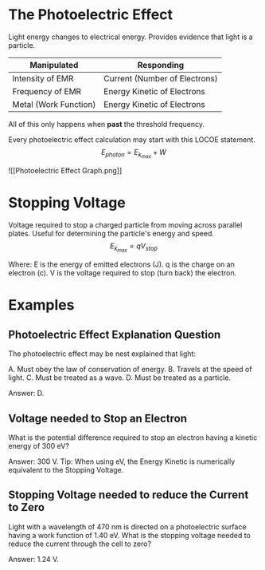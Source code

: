 # The Photoelectric Effect
Light energy changes to electrical energy. Provides evidence that light is a particle.

| Manipulated           | Responding                    |
| --------------------- | ----------------------------- |
| Intensity of EMR      | Current (Number of Electrons) |
| Frequency of EMR      | Energy Kinetic of Electrons   |
| Metal (Work Function) | Energy Kinetic of Electrons   | 

All of this only happens when **past** the threshold frequency.

Every photoelectric effect calculation may start with this LOCOE statement.
$$ E_{photon} = E_{k_{max}} + W $$

![[Photoelectric Effect Graph.png]]

# Stopping Voltage
Voltage required to stop a charged particle from moving across parallel plates.
Useful for determining the particle's energy and speed.
$$ E_{k_{max}} = qV_{stop} $$

Where:
E is the energy of emitted electrons (J).
q is the charge on an electron (c).
V is the voltage required to stop (turn back) the electron.

# Examples

## Photoelectric Effect Explanation Question
The photoelectric effect may be nest explained that light:

A. Must obey the law of conservation of energy.
B. Travels at the speed of light.
C. Must be treated as a wave.
D. Must be treated as a particle.

Answer: D.

## Voltage needed to Stop an Electron
What is the potential difference required to stop an electron having a kinetic energy of 300 eV?

Answer: 300 V.
Tip: When using eV, the Energy Kinetic is numerically equivalent to the Stopping Voltage.

## Stopping Voltage needed to reduce the Current to Zero
Light with a wavelength of 470 nm is directed on a photoelectric surface having a work function of 1.40 eV. What is the stopping voltage needed to reduce the current through the cell to zero?

Answer: 1.24 V.

